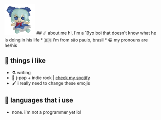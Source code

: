 <img src="https://github.com/felipe-juan/felipe-juan/blob/main/knrel3oet9ia1.gif" width="100" height="100">
## ☄️ about me
hi, I'm a 19yo boi that doesn't know what he is doing in his life
* 🇧🇷 i'm from são paulo, brasil
* 😀 my pronouns are he/his

## 💌 things i like
* ⚗️ writing
* 🎵 j-pop + indie rock | [check my spotify](https://open.spotify.com/user/jawj49qinebgdkt15jgo6lz6c)
* 🖌️ i really need to change these emojis

## 🤌 languages that i use
* none. i'm not a programmer yet lol
